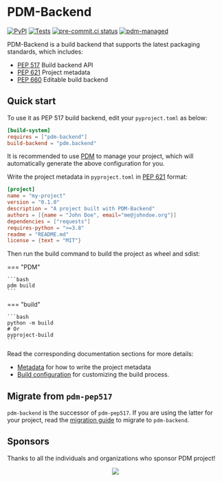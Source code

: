 # PDM-Backend

[![PyPI](https://img.shields.io/pypi/v/pdm-backend?label=PyPI)](https://pypi.org/project/pdm-backend)
[![Tests](https://github.com/pdm-project/pdm-backend/actions/workflows/ci.yml/badge.svg)](https://github.com/pdm-project/pdm-backend/actions/workflows/ci.yml)
[![pre-commit.ci status](https://results.pre-commit.ci/badge/github/pdm-project/pdm-backend/master.svg)](https://results.pre-commit.ci/latest/github/pdm-project/pdm-backend/master)
[![pdm-managed](https://img.shields.io/badge/pdm-managed-blueviolet)](https://pdm.fming.dev)

PDM-Backend is a build backend that supports the latest packaging standards, which includes:

- [PEP 517] Build backend API
- [PEP 621] Project metadata
- [PEP 660] Editable build backend

[PEP 517]: https://www.python.org/dev/peps/pep-0517/
[PEP 621]: https://www.python.org/dev/peps/pep-0621/
[PEP 660]: https://www.python.org/dev/peps/pep-0660/

## Quick start

To use it as PEP 517 build backend, edit your `pyproject.toml` as below:

```toml
[build-system]
requires = ["pdm-backend"]
build-backend = "pdm.backend"
```

It is recommended to use [PDM] to manage your project, which will automatically generate the above configuration for you.

[PDM]: https://pdm.fming.dev

Write the project metadata in `pyproject.toml` in [PEP 621] format:

```toml
[project]
name = "my-project"
version = "0.1.0"
description = "A project built with PDM-Backend"
authors = [{name = "John Doe", email="me@johndoe.org"}]
dependencies = ["requests"]
requires-python = ">=3.8"
readme = "README.md"
license = {text = "MIT"}
```

Then run the build command to build the project as wheel and sdist:

=== "PDM"

    ```bash
    pdm build
    ```

=== "build"

    ```bash
    python -m build
    # Or
    pyproject-build
    ```

Read the corresponding documentation sections for more details:

- [Metadata](./metadata.md) for how to write the project metadata
- [Build configuration](./build_config.md) for customizing the build process.

## Migrate from `pdm-pep517`

`pdm-backend` is the successor of `pdm-pep517`. If you are using the latter for your project, read the [migration guide](./migration.md) to migrate to `pdm-backend`.

## Sponsors

Thanks to all the individuals and organizations who sponsor PDM project!

<p align="center">
    <a href="https://cdn.jsdelivr.net/gh/pdm-project/sponsors/sponsors.svg">
        <img src="https://cdn.jsdelivr.net/gh/pdm-project/sponsors/sponsors.svg"/>
    </a>
</p>
